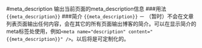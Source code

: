 #meta_description
输出当前页面的meta_description信息
###用法
`{{meta_description}}`
###简介
`{{meta_description}}` － （暂时）不会在文章列表页面输出任何内容，会在其它的所有页面输出博客的简介。可以在显示简介的meta标签处使用，例如`<meta name="description" content="{{meta_description}}" />`。以后将是可定制化的。